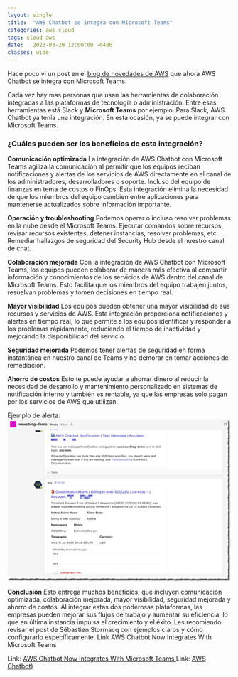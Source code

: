 ```yaml
---
layout: single
title:  "AWS Chatbot se integra con Microsoft Teams"
categories: aws cloud
tags: cloud aws
date:   2023-03-20 12:00:00 -0400
classes: wide
---
```

Hace poco vi un post en el [blog de novedades de AWS](https://aws.amazon.com/blogs/aws/) que ahora AWS Chatbot se integra con Microsoft Teams. 

Cada vez hay mas personas que usan las herramientas de colaboración integradas a las plataformas de tecnología o administración. Entre esas herramientas está Slack y **Microsoft Teams** por ejemplo. Para Slack, AWS Chatbot ya tenía una integración. En esta ocasión, ya se puede integrar con Microsoft Teams.

### ¿Cuáles pueden ser los beneficios de esta integración?

**Comunicación optimizada**
La integración de AWS Chatbot con Microsoft Teams agiliza la comunicación al permitir que los equipos reciban notificaciones y alertas de los servicios de AWS directamente en el canal de los administradores, desarrolladores o soporte. Incluso del equipo de finanzas en tema de costos o FinOps. Esta integración elimina la necesidad de que los miembros del equipo cambien entre aplicaciones para mantenerse actualizados sobre información importante.

**Operación y troubleshooting**
Podemos operar o incluso resolver problemas en la nube desde el Microsoft Teams. Ejecutar comandos sobre recursos, revisar recursos existentes, detener instancias, resolver problemas, etc. Remediar hallazgos de seguridad del Security Hub desde el nuestro canal de chat.

**Colaboración mejorada**
Con la integración de AWS Chatbot con Microsoft Teams, los equipos pueden colaborar de manera más efectiva al compartir información y conocimientos de los servicios de AWS dentro del canal de Microsoft Teams. Esto facilita que los miembros del equipo trabajen juntos, resuelvan problemas y tomen decisiones en tiempo real.

**Mayor visibilidad**
Los equipos pueden obtener una mayor visibilidad de sus recursos y servicios de AWS. Esta integración proporciona notificaciones y alertas en tiempo real, lo que permite a los equipos identificar y responder a los problemas rápidamente, reduciendo el tiempo de inactividad y mejorando la disponibilidad del servicio. 

**Seguridad mejorada**
Podemos tener alertas de seguridad en forma instantánea en nuestro canal de Teams y no demorar en tomar acciones de remediación.

**Ahorro de costos**
Esto te puede ayudar a ahorrar dinero al reducir la necesidad de desarrollo y mantenimiento personalizado en sistemas de notificación interno y también es rentable, ya que las empresas solo pagan por los servicios de AWS que utilizan.

Ejemplo de alerta:
<img src="/assets/images/aws-chatbot-ms-teams/alerta-awschatbot.png" alt="aws-chatbot-ms-teams" align="center" />

**Conclusión**
Esto entrega muchos beneficios, que incluyen comunicación optimizada, colaboración mejorada, mayor visibilidad, seguridad mejorada y ahorro de costos. Al integrar estas dos poderosas plataformas, las empresas pueden mejorar sus flujos de trabajo y aumentar su eficiencia, lo que en última instancia impulsa el crecimiento y el éxito.
Les recomiendo revisar el post de Sébastien Stormacq con ejemplos claros y cómo configurarlo específicamente.
Link AWS Chatbot Now Integrates With Microsoft Teams 

Link: [AWS Chatbot Now Integrates With Microsoft Teams ]( https://aws.amazon.com/blogs/aws/aws-chatbot-now-integrates-with-microsoft-teams/)
Link: [AWS Chatbot)](https://aws.amazon.com/chatbot/)